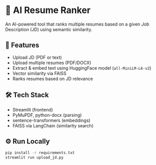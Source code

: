 # 🧠 AI Resume Ranker <br/>

An AI-powered tool that ranks multiple resumes based on a given Job Description (JD) using semantic similarity.<br/>

## 🚀 Features<br/>

- Upload JD (PDF or text)<br/>
- Upload multiple resumes (PDF/DOCX)<br/>
- Extract & embed text using HuggingFace model (`all-MiniLM-L6-v2`)<br/>
- Vector similarity via FAISS<br/>
- Ranks resumes based on JD relevance<br/>

## 🛠️ Tech Stack<br/>

- Streamlit (frontend)<br/>
- PyMuPDF, python-docx (parsing)<br/>
- sentence-transformers (embeddings)<br/>
- FAISS via LangChain (similarity search)<br/>

## ⚙️ Run Locally<br/>

```bash
pip install -r requirements.txt
streamlit run upload_jd.py
